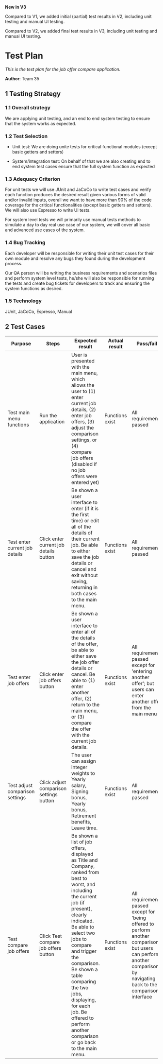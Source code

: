 __New in V3__

Compared to V1, we added initial (partial) test results in V2, including unit testing and manual UI testing.

Compared to V2, we added final test results in V3, including unit testing and manual UI testing.

# Test Plan

*This is the test plan for the job offer compare application.*

**Author**: Team 35

## 1 Testing Strategy

### 1.1 Overall strategy

We are applying unit testing, and an end to end system testing to ensure that the system works as expected.

### 1.2 Test Selection

* Unit test: We are doing unite tests for critical functional modules (except basic getters and setters)

* System/integration test: On behalf of that we are also creating end to end system test cases ensure that the full system function as expected


### 1.3 Adequacy Criterion

For unit tests we will use JUnit and JaCoCo to write test cases and verify each function produces the desired result given various forms of valid and/or invalid inputs, overall we want to have more than 90% of the code coverage for the critical functionalities (except basic getters and setters). We will also use Espresso to write UI tests.

For system level tests we will primarily use manual tests methods to simulate a day to day real use case of our system, we will cover all basic and advanced use cases of the system.

 
### 1.4 Bug Tracking

Each developer will be responsible for writing their unit test cases for their own module and resolve any bugs they found during the development process.

Our QA person will be writing the business requirements and scenarios files and perform system level tests, he/she will also be responsible for running the tests and create bug tickets for developers to track and ensuring the system functions as desired.


### 1.5 Technology

JUnit, JaCoCo, Espresso, Manual

## 2 Test Cases

| Purpose | Steps | Expected result | Actual result | Pass/fail | Additional info |
|-|-|-|-|-|-|
|Test main menu functions|Run the application|User is presented with the main menu, which allows the user to (1) enter current job details, (2) enter job offers, (3) adjust the comparison settings, or (4) compare job offers (disabled if no job offers were entered yet)| Functions exist  | All requirements passed  | Use Espresso automated testing tested the main interface and manually tested the UI  |
|Test enter current job details   |Click enter current job details button   |Be shown a user interface to enter (if it is the first time) or edit all of the details of their current job. Be able to either save the job details or cancel and exit without saving, returning in both cases to the main menu.| Functions exist  | All requirements passed  | Use Espresso and JUnit to create unit tests to test entering jobs -  passed; manually tested saving and editing jobs - passed; manually tested canceling saving and returning to main menu - passed   |
|Test enter job offers   |Click enter job offers button   |Be shown a user interface to enter all of the details of the offer, be able to either save the job offer details or cancel. Be able to (1) enter another offer, (2) return to the main menu, or (3) compare the offer with the current job details.| Functions exist  | All requirements passed except for 'entering another offer'; but users can enter another offer from the main menu | Unit tested entering jobs -  passed; manually tested saving jobs - passed; manually tested canceling saving and returning to main menu - passed|
|Test adjust comparison settings   |Click adjust comparison settings button  |The user can assign integer weights to Yearly salary, Signing bonus, Yearly bonus, Retirement benefits, Leave time.   | Functions exist  | All requirements passed  |  Manually tested saving comparison weights - passed; manually tested canceling saving and returning to main menu - passed |   |
|Test compare job offers    |Click Test compare job offers button   |Be shown a list of job offers, displayed as Title and Company, ranked from best to worst, and including the current job (if present), clearly indicated. Be able to select two jobs to compare and trigger the comparison. Be shown a table comparing the two jobs, displaying, for each job. Be offered to perform another comparison or go back to the main menu.| Functions exist  | All requirements passed except for 'being offered to perform another comparison'; but users can perform another comparison by navigating back to the comparison interface  | Unit tested calculating the ranking score and manually tested the other functionalities |

